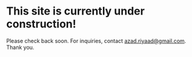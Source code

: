 # This site is currently under construction!

Please check back soon. For inquiries, contact [azad.riyaad@gmail.com](mailto:azad.riyaad@gmail.com). Thank you.